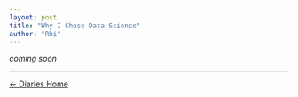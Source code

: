 ```yaml
---
layout: post
title: "Why I Chose Data Science"
author: "Rhi"
---
```


*coming soon*

---
[← Diaries Home](https://rhi-222.github.io/diaries)
